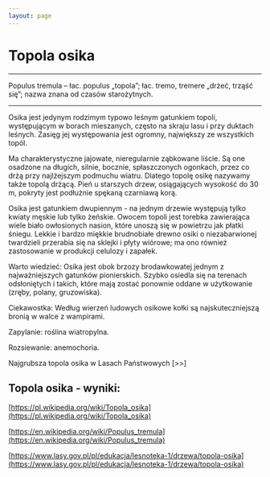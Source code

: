 ```yaml
---
layout: page
---
```


# Topola osika

---
Populus tremula – łac. populus „topola”; łac. tremo, tremere „drżeć, trząść się”; nazwa znana od czasów starożytnych.

---
Osika jest jedynym rodzimym typowo leśnym gatunkiem topoli, występującym w borach mieszanych, często na skraju lasu i przy duktach leśnych. Zasięg jej występowania jest ogromny, największy ze wszystkich topól.

Ma charakterystyczne jajowate, nieregularnie ząbkowane liście. Są one osadzone na długich, silnie, bocznie, spłaszczonych ogonkach, przez co drżą przy najlżejszym podmuchu wiatru. Dlatego topolę osikę nazywamy także topolą drżącą. Pień u starszych drzew, osiągających wysokość do 30 m, pokryty jest podłużnie spękaną czarniawą korą.

Osika jest gatunkiem dwupiennym - na jednym drzewie występują tylko kwiaty męskie lub tylko żeńskie. Owocem topoli jest torebka zawierająca wiele biało owłosionych nasion, które unoszą się w powietrzu jak płatki śniegu. Lekkie i bardzo miękkie brudnobiałe drewno osiki o niezabarwionej twardzieli przerabia się na sklejki i płyty wiórowe; ma ono również zastosowanie w produkcji celulozy i zapałek.

Warto wiedzieć: Osika jest obok brzozy brodawkowatej jednym z najważniejszych gatunków pionierskich. Szybko osiedla się na terenach odsłoniętych i takich, które mają zostać ponownie oddane w użytkowanie (zręby, polany, gruzowiska).

Ciekawostka: Według wierzeń ludowych osikowe kołki są najskuteczniejszą bronią w walce z wampirami.

Zapylanie: roślina wiatropylna.

Rozsiewanie: anemochoria.

Najgrubsza topola osika w Lasach Państwowych [>>]

## Topola osika - wyniki:
[https://pl.wikipedia.org/wiki/Topola_osika](https://pl.wikipedia.org/wiki/Topola_osika)

[https://en.wikipedia.org/wiki/Populus_tremula](https://en.wikipedia.org/wiki/Populus_tremula)

[https://www.lasy.gov.pl/pl/edukacja/lesnoteka-1/drzewa/topola-osika](https://www.lasy.gov.pl/pl/edukacja/lesnoteka-1/drzewa/topola-osika)

